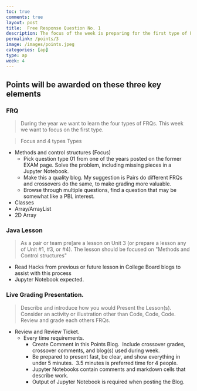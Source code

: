 ```yaml
---
toc: true
comments: true
layout: post
title:  Free Response Question No. 1 
description: The focus of the week is preparing for the first type of FRQ question.
permalink: /points/3
image: /images/points.jpeg
categories: [ap]
type: ap
week: 4
---
```


## Points will be awarded on these three key elements

### FRQ
> During the year we want to learn the four types of FRQs. This week we want to focus on the first type.

> Focus and 4 types Types
- Methods and control structures (Focus)
    - Pick question type 01 from one of the years posted on the former EXAM page.  Solve the problem, including missing pieces in a Jupyter Notebook.  
    - Make this a quality blog.  My suggestion is Pairs do different FRQs and crossovers do the same, to make grading more valuable.
    - Browse through multiple questions, find a question that may be somewhat like a PBL interest.
- Classes
- Array/ArrayList
- 2D Array 

### Java Lesson
> As a pair or team pre[are a lesson on Unit 3 (or prepare a lesson any of Unit #1, #3, or #4).   The lesson should be focused on "Methods and Control structures"
- Read Hacks from previous or future lesson in College Board blogs to assist with this process
- Jupyter Notebook expected.

### Live Grading Presentation.  
> Describe and introduce how you would Present the Lesson(s).  Consider an activity or illustration other than Code, Code, Code.  Review and grade each others FRQs. 
- Review and Review Ticket. 
    - Every time requirements.
        - Create Comment in this Points Blog.  Include crossover grades, crossover comments, and blog(s) used during week.
        - Be prepared to present fast, be clear, and show everything in under 5 minutes.  3.5 minutes is preferred time for 4 people.
        - Jupyter Notebooks contain comments and markdown cells that describe work.
        - Output of Jupyter Notebook is required when posting the Blog.